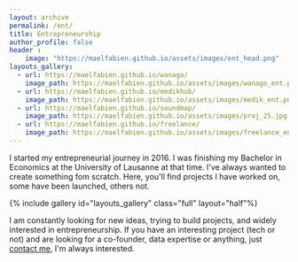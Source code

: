```yaml
---
layout: archive
permalink: /ent/
title: Entrepreneurship
author_profile: false
header :
    image: "https://maelfabien.github.io/assets/images/ent_head.png"
layouts_gallery:
  - url: https://maelfabien.github.io/wanago/
    image_path: https://maelfabien.github.io/assets/images/wanago_ent.png
  - url: https://maelfabien.github.io/medikhub/
    image_path: https://maelfabien.github.io/assets/images/medik_ent.png
  - url: https://maelfabien.github.io/soundmap/
    image_path: https://maelfabien.github.io/assets/images/proj_25.jpg
  - url: https://maelfabien.github.io/freelance/
    image_path: https://maelfabien.github.io/assets/images/freelance_ent.png
---
```


I started my entrepreneurial journey in 2016. I was finishing my Bachelor in Economics at the University of Lausanne at that time. I've always wanted to create something fom scratch. Here, you'll find projects I have worked on, some have been launched, others not.

{% include gallery id="layouts_gallery" class="full" layout="half"%}

I am constantly looking for new ideas, trying to build projects, and widely interested in entrepreneurship. If you have an interesting project (tech or not) and are looking for a co-founder, data expertise or anything, just [contact me](mailto:mael.fabien@gmail.com), I'm always interested.

<script type="text/javascript" src="//downloads.mailchimp.com/js/signup-forms/popup/unique-methods/embed.js" data-dojo-config="usePlainJson: true, isDebug: false"></script><script type="text/javascript">window.dojoRequire(["mojo/signup-forms/Loader"], function(L) { L.start({"baseUrl":"mc.us3.list-manage.com","uuid":"c76a8e2ec2bd989affb9a074f","lid":"4646542adb","uniqueMethods":true}) })</script>
